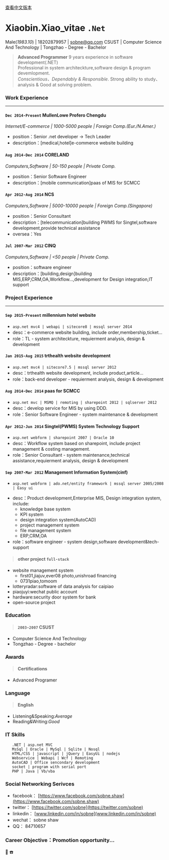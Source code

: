﻿
[查看中文版本](https://sobne.github.io/zh)
    
	

#  Xiaobin.Xiao_vitae `.Net`

  Male(*1983.10*) | 18202879957 | sobne@qq.com 
  CSUST | Computer Science And Technology | Tongzhao - Degree - Bachelor

> **Advanced Programmer** 9 years experience in software development(.NET)  
> Professional in system architeckture,software design & program devemlopment.  
> *Conscientious、Dependably & Responsible*.
> Strong ability to study、analysis & Good at solving problem.


### **Work Experience**

* * *

#### `Dec 2014-Present` MullenLowe Profero Chengdu
*Internet/E-commerce | 1000-5000 people | Foreign Comp.(Eur./N.Amer.)*

*   position：Senior .net developer -> Tech Leader  
*   description：[medical,hotel]e-commerce website building
   
#### `Aug 2014-Dec 2014` CORELAND
*Computers,Software | 50-150 people | Private Comp.*

*   position：Senior Software Engineer  
*   description：[mobile communication]paas of MIS for SCMCC
   
#### `Apr 2012-Aug 2014` NCS
*Computers,Software | 5000-10000 people | Foreign Comp.(Singapore)*

*   position：Senior Consultant  
*   description：[telecommunication]building PWMS for Singtel,software development,provide technical assistance  
*   oversea：Yes
   
#### `Jul 2007-Mar 2012` CINQ
*Computers,Software | <50 people | Private Comp.*

*   position：software engineer  
*   description：[building,design]building MIS,ERP,CRM,OA,Workflow...,development for Design integration,IT support
    
	

### **Project Experience**

* * *

#### `Sep 2015-Present` millennium hotel website

  *  `asp.net mvc4 | webapi | sitecore8 | mssql server 2014 `  
  *  desc：e-commerce website building, include order,membership,ticket...  
  *  role：TL - system architeckture, requierment analysis, design & development  
   
#### `Jan 2015-Aug 2015` trthealth website development

  *  `asp.net mvc4 | sitecore7.5 | mssql server 2012 `
  *  desc：trthealth website development, include product,article...  
  *  role：back-end developer - requierment analysis, design & development
   
#### `Aug 2014-Dec 2014` paas for SCMCC

  *  `asp.net mvc | MSMQ | remoting | sharepoint 2012 | sqlserver 2012 `
  *  desc：develop service for MIS by using DDD.  
  *  role：Senior Software Engineer - system maintenance & development
   
#### `Apr 2012-Jun 2014` Singtel(PWMS) System Technology Support

  *  `asp.net webform | sharepoint 2007 | Oracle 10 `
  *  desc：Workflow system based on sharepoint, include project management & costing management.  
  *  role：Senior Consultant - system maintenance,technical assistance,requierment analysis, design & development
   
#### `Sep 2007-Mar 2012` Management Information System(cinf)

  *  `asp.net webform | ado.net/entity framework | mssql server 2005/2008 | Easy ui `
  - desc：Product development,Enterprise MIS, Design integration system, include: 
    - knowledge base system
    - KPI system
    - design integration system(AutoCAD)
    - project management system
    - file management system
    - ERP,CRM,OA
  - role：software engineer - system design,software development&tech-support
   
   
> #### other project `full-stack`  
  - website management system  
    - first01,jiajuv,ever08 photo,unishroad financing  
    - 0731piao,tomoom  
  - lotteryradar:software of data analysis for caipiao  
  - piaojuyi:wechat public account  
  - hardware:security door system for bank  
  - open-source project  
   

### Education  
> #### `2003-2007` CSUST  
  *  Computer Science And Technology  
  *  Tongzhao - Degree - bachelor

### Awards  
> #### Certifications  
   *  Advanced Programer
  
### Language  
> #### English  
   * Listening&Speaking:*Average*  
   * Reading&Writing:*Good*
   
### IT Skills  
```
   .NET | asp.net MVC
   MsSql | Oracle | MySql | Sqlite | Nosql
   HTML/CSS | javascript | jQuery | EasyUi | nodejs
   Webservice | Webapi | Wcf | Remoting
   AutoCAD | Office sencondary development
   socket | program with serial port
   PHP | Java | Vb/vba
```
   

### Social Networking Serivces
  * facebook： [https://www.facebook.com/sobne.shaw](https://www.facebook.com/sobne.shaw)
  * twitter：  [https://twitter.com/sobne](https://twitter.com/sobne)
  * linkedin： [www.linkedin.com/in/sobne](www.linkedin.com/in/sobne)
  * wechat：   sobne shaw
  * QQ：       84710657

  
### Career Objective：Promotion opportunity...


 :e-mail:
 :phone:



